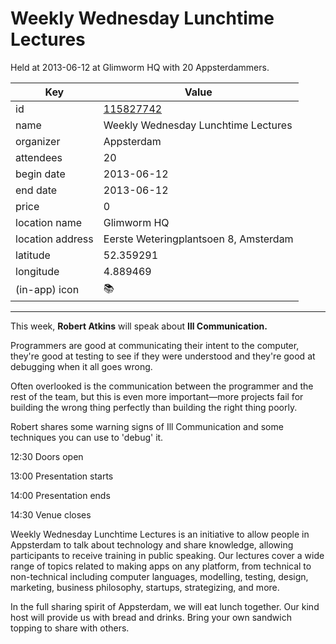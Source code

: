 # Weekly Wednesday Lunchtime Lectures
Held at 2013-06-12 at Glimworm HQ with 20 Appsterdammers.
        
|Key|Value
|---|---|
|id|[115827742](https://www.meetup.com/appsterdam/events/115827742/)|
|name|Weekly Wednesday Lunchtime Lectures|
|organizer|Appsterdam|
|attendees|20|
|begin date|2013-06-12|
|end date|2013-06-12|
|price|0|
|location name|Glimworm HQ|
|location address|Eerste Weteringplantsoen 8, Amsterdam|
|latitude|52.359291|
|longitude|4.889469|
|(in-app) icon|📚|

---

This week, **Robert Atkins** will speak about **Ill Communication.**

Programmers are good at communicating their intent to the computer, they're good at testing to see if they were understood and they're good at debugging when it all goes wrong.

Often overlooked is the communication between the programmer and the rest of the team, but this is even more important—more projects fail for building the wrong thing perfectly than building the right thing poorly.

Robert shares some warning signs of Ill Communication and some techniques you can use to 'debug' it.

12:30 Doors open

13:00 Presentation starts

14:00 Presentation ends

14:30 Venue closes

Weekly Wednesday Lunchtime Lectures is an initiative to allow people in Appsterdam to talk about technology and share knowledge, allowing participants to receive training in public speaking. Our lectures cover a wide range of topics related to making apps on any platform, from technical to non-technical including computer languages, modelling, testing, design, marketing, business philosophy, startups, strategizing, and more.

In the full sharing spirit of Appsterdam, we will eat lunch together. Our kind host will provide us with bread and drinks. Bring your own sandwich topping to share with others.



